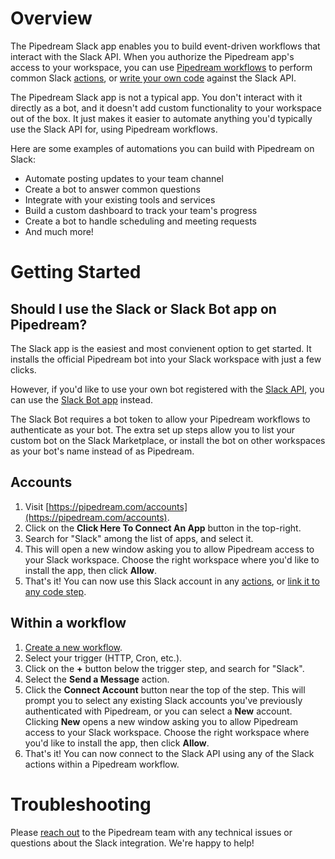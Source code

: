 # Overview

The Pipedream Slack app enables you to build event-driven workflows that interact with the Slack API. When you authorize the Pipedream app's access to your workspace, you can use [Pipedream workflows](/workflows/) to perform common Slack [actions](#workflow-actions), or [write your own code](/code/) against the Slack API.

The Pipedream Slack app is not a typical app. You don't interact with it directly as a bot, and it doesn't add custom functionality to your workspace out of the box. It just makes it easier to automate anything you'd typically use the Slack API for, using Pipedream workflows. 

Here are some examples of automations you can build with Pipedream on Slack:

- Automate posting updates to your team channel
- Create a bot to answer common questions
- Integrate with your existing tools and services
- Build a custom dashboard to track your team's progress
- Create a bot to handle scheduling and meeting requests
- And much more!

# Getting Started

## Should I use the Slack or Slack Bot app on Pipedream?

The Slack app is the easiest and most convienent option to get started. It installs the official Pipedream bot into your Slack workspace with just a few clicks.

However, if you'd like to use your own bot registered with the [Slack API](https://api.slack.com), you can use the [Slack Bot app](https://pipedream.com/apps/slack-bot) instead.

The Slack Bot requires a bot token to allow your Pipedream workflows to authenticate as your bot. The extra set up steps allow you to list your custom bot on the Slack Marketplace, or install the bot on other workspaces as your bot's name instead of as Pipedream.

## Accounts

1. Visit [https://pipedream.com/accounts](https://pipedream.com/accounts).
2. Click on the **Click Here To Connect An App** button in the top-right.
3. Search for "Slack" among the list of apps, and select it.
4. This will open a new window asking you to allow Pipedream access to your Slack workspace. Choose the right workspace where you'd like to install the app, then click **Allow**.
5. That's it! You can now use this Slack account in any [actions](#workflow-actions), or [link it to any code step](/connected-accounts/#connecting-accounts).

## Within a workflow

1. [Create a new workflow](https://pipedream.com/new).
2. Select your trigger (HTTP, Cron, etc.).
3. Click on the **+** button below the trigger step, and search for "Slack".
4. Select the **Send a Message** action.
5. Click the **Connect Account** button near the top of the step. This will prompt you to select any existing Slack accounts you've previously authenticated with Pipedream, or you can select a **New** account. Clicking **New** opens a new window asking you to allow Pipedream access to your Slack workspace. Choose the right workspace where you'd like to install the app, then click **Allow**.
6. That's it! You can now connect to the Slack API using any of the Slack actions within a Pipedream workflow.

# Troubleshooting

Please [reach out](https://pipedream.com/support/) to the Pipedream team with any technical issues or questions about the Slack integration. We're happy to help!
